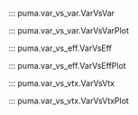 ::: puma.var_vs_var.VarVsVar

::: puma.var_vs_var.VarVsVarPlot

::: puma.var_vs_eff.VarVsEff

::: puma.var_vs_eff.VarVsEffPlot

::: puma.var_vs_vtx.VarVsVtx

::: puma.var_vs_vtx.VarVsVtxPlot